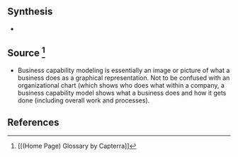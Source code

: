 ## Synthesis
- 
## Source [^1]
- Business capability modeling is essentially an image or picture of what a business does as a graphical representation. Not to be confused with an organizational chart (which shows who does what within a company, a business capability model shows what a business does and how it gets done (including overall work and processes).
## References

[^1]: [[(Home Page) Glossary by Capterra]]